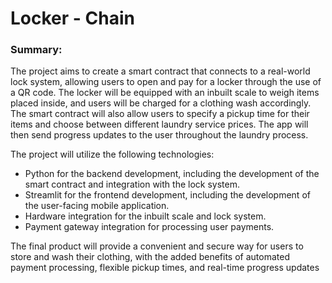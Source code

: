 # Locker - Chain #

### Summary: ###

The project aims to create a smart contract that connects to a real-world lock system, allowing users to open and pay for a locker through the use of a QR code. The locker will be equipped with an inbuilt scale to weigh items placed inside, and users will be charged for a clothing wash accordingly. The smart contract will also allow users to specify a pickup time for their items and choose between different laundry service prices. The app will then send progress updates to the user throughout the laundry process.

The project will utilize the following technologies:

- Python for the backend development, including the development of the smart contract and integration with the lock system.
- Streamlit for the frontend development, including the development of the user-facing mobile application.
- Hardware integration for the inbuilt scale and lock system.
- Payment gateway integration for processing user payments.

The final product will provide a convenient and secure way for users to store and wash their clothing, with the added benefits of automated payment processing, flexible pickup times, and real-time progress updates
